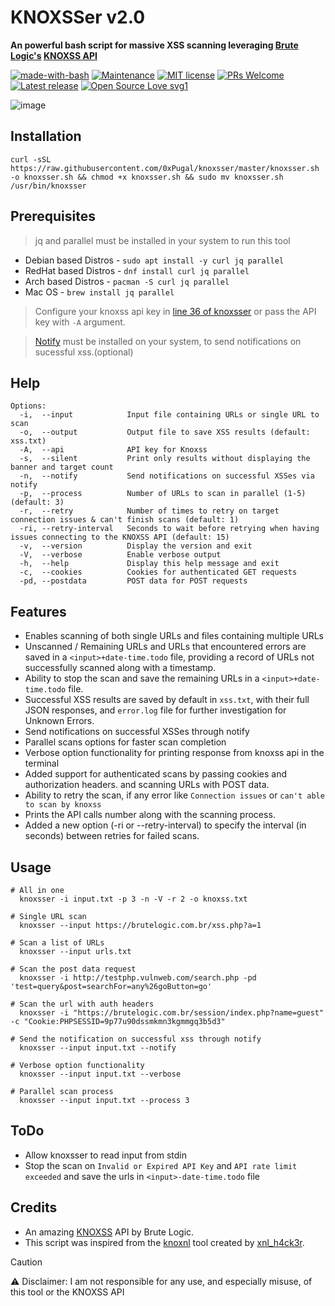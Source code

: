 # KNOXSSer v2.0

**An powerful bash script for massive XSS scanning leveraging [Brute Logic's](https://brutelogic.com.br/blog/about) [KNOXSS API](https://knoxss.pro)**

[![made-with-bash](https://img.shields.io/badge/Made%20with-Bash-1f425f.svg)](https://www.gnu.org/software/bash/) [![Maintenance](https://img.shields.io/badge/Maintained%3F-yes-green.svg)](https://GitHub.com/0xPugal/KNOXSSer/graphs/commit-activity) [![MIT license](https://img.shields.io/badge/License-MIT-blue.svg)](https://lbesson.mit-license.org/) [![PRs Welcome](https://img.shields.io/badge/PRs-welcome-brightgreen.svg?style=flat-square)](http://makeapullrequest.com) [![Latest release](https://badgen.net/github/release/0xPugal/KNOXSSer?sort=semver&label=version)](https://github.com/0xPugal/KNOXSSer/releases) [![Open Source Love svg1](https://badges.frapsoft.com/os/v1/open-source.svg?v=103)](https://github.com/0xPugal/KNOXSSer)


![image](https://github.com/0xPugal/knoxsser/assets/75373225/b2219d21-d8d0-4b6a-8005-e402e0148964)


## Installation
```
curl -sSL https://raw.githubusercontent.com/0xPugal/knoxsser/master/knoxsser.sh -o knoxsser.sh && chmod +x knoxsser.sh && sudo mv knoxsser.sh /usr/bin/knoxsser
```

## Prerequisites
> jq and parallel must be installed in your system to run this tool
  + Debian based Distros - ``sudo apt install -y curl jq parallel``
  + RedHat based Distros - ``dnf install curl jq parallel``
  + Arch based Distros - ``pacman -S curl jq parallel``
  + Mac OS - ``brew install jq parallel``
> Configure your knoxss api key in [line 36 of knoxsser](https://github.com/0xPugal/knoxsser/blob/master/knoxsser.sh#L36) or pass the API key with ``-A`` argument.


> [Notify](https://github.com/projectdiscovery/notify) must be installed on your system, to send notifications on sucessful xss.(optional)


## Help
```
Options:
  -i,  --input            Input file containing URLs or single URL to scan
  -o,  --output           Output file to save XSS results (default: xss.txt)
  -A,  --api              API key for Knoxss
  -s,  --silent           Print only results without displaying the banner and target count
  -n,  --notify           Send notifications on successful XSSes via notify
  -p,  --process          Number of URLs to scan in parallel (1-5) (default: 3)
  -r,  --retry            Number of times to retry on target connection issues & can't finish scans (default: 1)
  -ri, --retry-interval   Seconds to wait before retrying when having issues connecting to the KNOXSS API (default: 15)
  -v,  --version          Display the version and exit
  -V,  --verbose          Enable verbose output
  -h,  --help             Display this help message and exit
  -c,  --cookies          Cookies for authenticated GET requests
  -pd, --postdata         POST data for POST requests
```

## Features
   - Enables scanning of both single URLs and files containing multiple URLs
   - Unscanned / Remaining URLs and URLs that encountered errors  are saved in a `<input>+date-time.todo` file, providing a record of URLs not successfully scanned along with a timestamp.
   - Ability to stop the scan and save the remaining URLs in a `<input>+date-time.todo` file.
   - Successful XSS results are saved by default in `xss.txt`, with their full JSON responses, and `error.log` file for further investigation for Unknown Errors.
   - Send notifications on successful XSSes through notify
   - Parallel scans options for faster scan completion
   - Verbose option functionality for printing response from knoxss api in the terminal
   - Added support for authenticated scans by passing cookies and authorization headers. and scanning URLs with POST data.
   - Ability to retry the scan, if any error like `Connection issues` or `can't able to scan by knoxss`
   - Prints the API calls number along with the scanning process.
   - Added a new option (-ri or --retry-interval) to specify the interval (in seconds) between retries for failed scans.

## Usage
```
# All in one
  knoxsser -i input.txt -p 3 -n -V -r 2 -o knoxss.txt

# Single URL scan
  knoxsser --input https://brutelogic.com.br/xss.php?a=1

# Scan a list of URLs
  knoxsser --input urls.txt

# Scan the post data request
  knoxsser -i http://testphp.vulnweb.com/search.php -pd 'test=query&post=searchFor=any%26goButton=go'

# Scan the url with auth headers
  knoxsser -i "https://brutelogic.com.br/session/index.php?name=guest" -c "Cookie:PHPSESSID=9p77u90dssmkmn3kgmmgq3b5d3"

# Send the notification on successful xss through notify
  knoxsser --input input.txt --notify

# Verbose option functionality
  knoxsser --input input.txt --verbose

# Parallel scan process
  knoxsser --input input.txt --process 3
```

## ToDo
+ Allow knoxsser to read input from stdin
+ Stop the scan on `Invalid or Expired API Key` and `API rate limit exceeded` and save the urls in `<input>-date-time.todo` file

## Credits
+ An amazing [KNOXSS](https://knoxss.pro) API by Brute Logic.
+ This script was inspired from the [knoxnl](https://github.com/xnl-h4ck3r/knoxnl) tool created by [xnl_h4ck3r](https://twitter.com/xnl_h4ck3r).

> [!CAUTION]
> ⚠️ Disclaimer: I am not responsible for any use, and especially misuse, of this tool or the KNOXSS API
